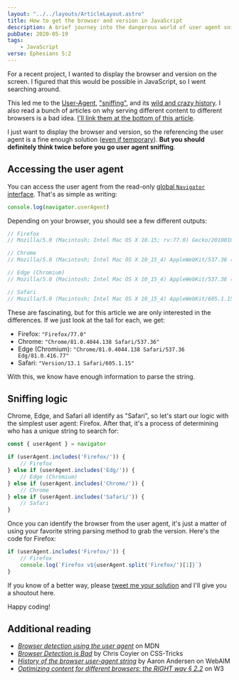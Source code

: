 ```yaml
---
layout: "../../layouts/ArticleLayout.astro"
title: How to get the browser and version in JavaScript
description: A brief journey into the dangerous world of user agent sniffing
pubDate: 2020-05-19
tags:
    - JavaScript
verse: Ephesians 5:2
---
```


For a recent project, I wanted to display the browser and version on the screen. I figured that this would be possible in JavaScript, so I went searching around.

This led me to the [User-Agent](https://developer.mozilla.org/en-US/docs/Web/HTTP/Headers/User-Agent), ["sniffing"](https://en.wikipedia.org/wiki/User_agent#User_agent_sniffing), and its [wild and crazy history](https://www.w3.org/community/webed/wiki/Optimizing_content_for_different_browsers:_the_RIGHT_way#A_brief_history_of_browser_sniffing). I also read a bunch of articles on why serving different content to different browsers is a bad idea. [I'll link them at the bottom of this article](#additional-reading).

I just want to display the browser and version, so the referencing the user agent is a fine enough solution ([even if temporary](https://css-tricks.com/freezing-user-agent-strings/)). **But you should definitely think twice before you go user agent sniffing**.

## Accessing the user agent

You can access the user agent from the read-only [global `Navigator` interface](https://developer.mozilla.org/en-US/docs/Web/API/Navigator). That's as simple as writing:

```js
console.log(navigator.userAgent)
```

Depending on your browser, you should see a few different outputs:

```js
// Firefox
// Mozilla/5.0 (Macintosh; Intel Mac OS X 10.15; rv:77.0) Gecko/20100101 Firefox/77.0

// Chrome
// Mozilla/5.0 (Macintosh; Intel Mac OS X 10_15_4) AppleWebKit/537.36 (KHTML, like Gecko) Chrome/81.0.4044.138 Safari/537.36

// Edge (Chromium)
// Mozilla/5.0 (Macintosh; Intel Mac OS X 10_15_4) AppleWebKit/537.36 (KHTML, like Gecko) Chrome/81.0.4044.138 Safari/537.36 Edg/81.0.416.77

// Safari
// Mozilla/5.0 (Macintosh; Intel Mac OS X 10_15_4) AppleWebKit/605.1.15 (KHTML, like Gecko) Version/13.1 Safari/605.1.15
```

These are fascinating, but for this article we are only interested in the differences. If we just look at the tail for each, we get:

- Firefox: `"Firefox/77.0"`
- Chrome: `"Chrome/81.0.4044.138 Safari/537.36"`
- Edge (Chromium): `"Chrome/81.0.4044.138 Safari/537.36 Edg/81.0.416.77"`
- Safari: `"Version/13.1 Safari/605.1.15"`

With this, we know have enough information to parse the string.

## Sniffing logic

Chrome, Edge, and Safari all identify as "Safari", so let's start our logic with the simplest user agent: Firefox. After that, it's a process of determining who has a unique string to search for:

```js
const { userAgent } = navigator

if (userAgent.includes('Firefox/')) {
    // Firefox
} else if (userAgent.includes('Edg/')) {
    // Edge (Chromium)
} else if (userAgent.includes('Chrome/')) {
    // Chrome
} else if (userAgent.includes('Safari/')) {
    // Safari
}
```

Once you can identify the browser from the user agent, it's just a matter of using your favorite string parsing method to grab the version. Here's the code for Firefox:

```js
if (userAgent.includes('Firefox/')) {
    // Firefox
    console.log(`Firefox v${userAgent.split('Firefox/')[1]}`)
}
```

If you know of a better way, please [tweet me your solution](https://twitter.com/intent/tweet?text=.@snmcp ) and I'll give you a shoutout here.

Happy coding!

## Additional reading

- [_Browser detection using the user agent_](https://developer.mozilla.org/en-US/docs/Web/HTTP/Browser_detection_using_the_user_agent) on MDN
- [_Browser Detection is Bad_](https://css-tricks.com/browser-detection-is-bad/) by Chris Coyier on CSS-Tricks
- [_History of the browser user-agent string_](https://webaim.org/blog/user-agent-string-history/) by Aaron Andersen on WebAIM
- [_Optimizing content for different browsers: the RIGHT way § 2.2_](https://www.w3.org/community/webed/wiki/Optimizing_content_for_different_browsers:_the_RIGHT_way) on W3